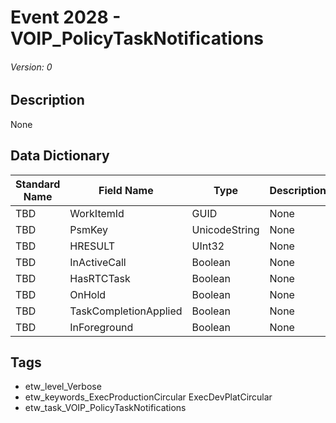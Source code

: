 # Event 2028 - VOIP_PolicyTaskNotifications
###### Version: 0

## Description
None

## Data Dictionary
|Standard Name|Field Name|Type|Description|Sample Value|
|---|---|---|---|---|
|TBD|WorkItemId|GUID|None|`None`|
|TBD|PsmKey|UnicodeString|None|`None`|
|TBD|HRESULT|UInt32|None|`None`|
|TBD|InActiveCall|Boolean|None|`None`|
|TBD|HasRTCTask|Boolean|None|`None`|
|TBD|OnHold|Boolean|None|`None`|
|TBD|TaskCompletionApplied|Boolean|None|`None`|
|TBD|InForeground|Boolean|None|`None`|

## Tags
* etw_level_Verbose
* etw_keywords_ExecProductionCircular ExecDevPlatCircular
* etw_task_VOIP_PolicyTaskNotifications